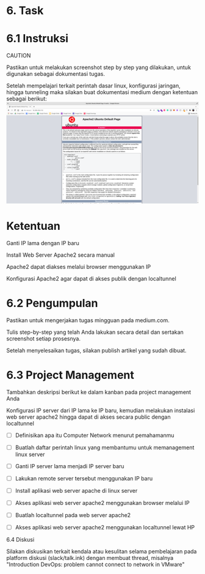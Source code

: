# 6. Task

# 6.1 Instruksi

CAUTION

Pastikan untuk melakukan screenshot step by step yang dilakukan, untuk digunakan sebagai dokumentasi tugas.

Setelah mempelajari terkait perintah dasar linux, konfigurasi jaringan, hingga tunneling maka silakan buat dokumentasi medium dengan ketentuan sebagai berikut:
![Img 1](assets/apache2.png)

# Ketentuan

Ganti IP lama dengan IP baru

Install Web Server Apache2 secara manual

Apache2 dapat diakses melalui browser menggunakan IP

Konfigurasi Apache2 agar dapat di akses publik dengan localtunnel


# 6.2 Pengumpulan 

Pastikan untuk mengerjakan tugas mingguan pada medium.com.

Tulis step-by-step yang telah Anda lakukan secara detail dan sertakan screenshot setiap prosesnya.

Setelah menyelesaikan tugas, silakan publish artikel yang sudah dibuat.


# 6.3 Project Management

Tambahkan deskripsi berikut ke dalam kanban pada project management Anda

Konfigurasi IP server dari IP lama ke IP baru, kemudian melakukan instalasi web server apache2 hingga dapat di akses secara public dengan localtunnel

- [ ] Definisikan apa itu Computer Network menurut pemahamanmu
- [ ] Buatlah daftar perintah linux yang membantumu untuk memanagement linux server
- [ ] Ganti IP server lama menjadi IP server baru
- [ ] Lakukan remote server tersebut menggunakan IP baru
- [ ] Install aplikasi web server apache di linux server
- [ ] Akses aplikasi web server apache2 menggunakan browser melalui IP
- [ ] Buatlah localtunnel pada web server apache2
- [ ] Akses aplikasi web server apache2 menggunakan localtunnel lewat HP


6.4 Diskusi

Silakan diskusikan terkait kendala atau kesulitan selama pembelajaran pada platform diskusi (slack/talk.ink) dengan membuat thread, misalnya "Introduction DevOps: problem cannot connect to network in VMware"
